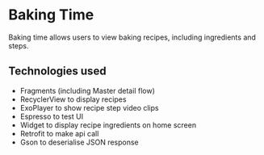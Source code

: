# Baking Time

Baking time allows users to view baking recipes, including ingredients and steps.

## Technologies used 

- Fragments (including Master detail flow)
- RecyclerView to display recipes
- ExoPlayer to show recipe step video clips
- Espresso to test UI 
- Widget to display recipe ingredients on home screen
- Retrofit to make api call
- Gson to deserialise JSON response



